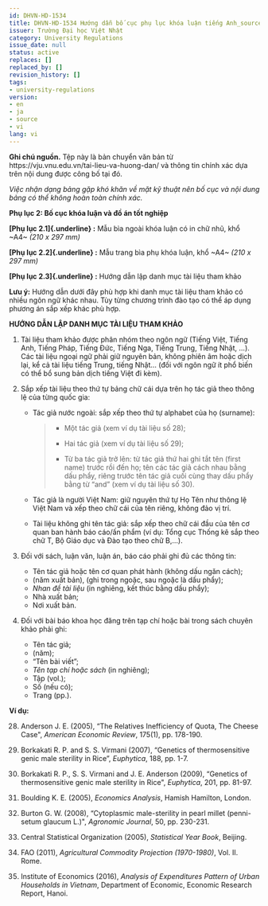 ```yaml
---
id: DHVN-HD-1534
title: DHVN-HD-1534 Hướng dẫn bố cục phụ lục khóa luận tiếng Anh_source
issuer: Trường Đại học Việt Nhật
category: University Regulations
issue_date: null
status: active
replaces: []
replaced_by: []
revision_history: []
tags:
- university-regulations
version:
- en
- ja
- source
- vi
lang: vi
---
```

<div class="source-note" role="note" aria-label="Ghi chú nguồn">
  <p><strong>Ghi chú nguồn.</strong> Tệp này là bản chuyển văn bản từ https://vju.vnu.edu.vn/tai-lieu-va-huong-dan/ và thông tin chính xác dựa trên nội dung được công bố tại đó.</p>
  <p><em>Việc nhận dạng bảng gặp khó khăn về mặt kỹ thuật nên bố cục và nội dung bảng có thể không hoàn toàn chính xác.</em></p>
</div>

**Phụ lục 2: Bố cục khóa luận và đồ án tốt nghiệp**

**[Phụ lục 2.1]{.underline} :** Mẫu bìa ngoài khóa luận có in chữ nhũ, khổ ~A4~ *(210 x 297 mm)*

**[Phụ lục 2.2]{.underline} :** Mẫu trang bìa phụ khóa luận, khổ ~A4~ *(210 x 297 mm)*

**[Phụ lục 2.3]{.underline} :** Hướng dẫn lập danh mục tài liệu tham khảo

**Lưu ý:** Hướng dẫn dưới đây phù hợp khi danh mục tài liệu tham khảo có nhiều ngôn ngữ khác nhau. Tùy từng chương trình đào tạo có thể áp dụng phương án sắp xếp khác phù hợp.

**HƯỚNG DẪN LẬP DANH MỤC TÀI LIỆU THAM KHẢO**

1.  Tài liệu tham khảo được phân nhóm theo ngôn ngữ (Tiếng Việt, Tiếng Anh, Tiếng Pháp, Tiếng Đức, Tiếng Nga, Tiếng Trung, Tiếng Nhật, ...). Các tài liệu ngoại ngữ phải giữ nguyên bản, không phiên âm hoặc dịch lại, kể cả tài liệu tiếng Trung, tiếng Nhật... (đối với ngôn ngữ ít phổ biến có thể bổ sung bản dịch tiếng Việt đi kèm).

2.  Sắp xếp tài liệu theo thứ tự bảng chữ cái dựa trên họ tác giả theo thông lệ của từng quốc gia:

    - Tác giả nước ngoài: sắp xếp theo thứ tự alphabet của họ (surname):

      > + Một tác giả (xem ví dụ tài liệu số 28);
      >
      > + Hai tác giả (xem ví dụ tài liệu số 29);
      >
      > + Từ ba tác giả trở lên: từ tác giả thứ hai ghi tắt tên (first name) trước rồi đến họ; tên các tác giả cách nhau bằng dấu phẩy, riêng trước tên tác giả cuối cùng thay dấu phẩy bằng từ “and” (xem ví dụ tài liệu số 30).

    - Tác giả là người Việt Nam: giữ nguyên thứ tự Họ Tên như thông lệ Việt Nam và xếp theo chữ cái của tên riêng, không đảo vị trí.

    - Tài liệu không ghi tên tác giả: sắp xếp theo chữ cái đầu của tên cơ quan ban hành báo cáo/ấn phẩm (ví dụ: Tổng cục Thống kê sắp theo chữ T, Bộ Giáo dục và Đào tạo theo chữ B,...).

3.  Đối với sách, luận văn, luận án, báo cáo phải ghi đủ các thông tin:

    - Tên tác giả hoặc tên cơ quan phát hành (không dấu ngăn cách);
    - (năm xuất bản), (ghi trong ngoặc, sau ngoặc là dấu phẩy);
    - *Nhan đề tài liệu* (in nghiêng, kết thúc bằng dấu phẩy);
    - Nhà xuất bản;
    - Nơi xuất bản.

4.  Đối với bài báo khoa học đăng trên tạp chí hoặc bài trong sách chuyên khảo phải ghi:

    - Tên tác giả;
    - (năm);
    - “Tên bài viết”;
    - *Tên tạp chí hoặc sách* (in nghiêng);
    - Tập (vol.);
    - Số (nếu có);
    - Trang (pp.).

**Ví dụ:**

28. Anderson J. E. (2005), “The Relatives Inefficiency of Quota, The Cheese Case", *American Economic Review*, 175(1), pp. 178-190.

29. Borkakati R. P. and S. S. Virmani (2007), “Genetics of thermosensitive genic male sterility in Rice”, *Euphytica*, 188, pp. 1-7.

30. Borkakati R. P., S. S. Virmani and J. E. Anderson (2009), “Genetics of thermosensitive genic male sterility in Rice", *Euphytica*, 201, pp. 81-97.

31. Boulding K. E. (2005), *Economics Analysis*, Hamish Hamilton, London.

32. Burton G. W. (2008), “Cytoplasmic male-sterility in pearl millet (penni-setum glaucum L.)", *Agronomic Journal*, 50, pp. 230-231.

33. Central Statistical Organization (2005), *Statistical Year Book*, Beijing.

34. FAO (2011), *Agricultural Commodity Projection (1970-1980)*, Vol. II. Rome.

35. Institute of Economics (2016), *Analysis of Expenditures Pattern of Urban Households in Vietnam*, Department of Economic, Economic Research Report, Hanoi.
